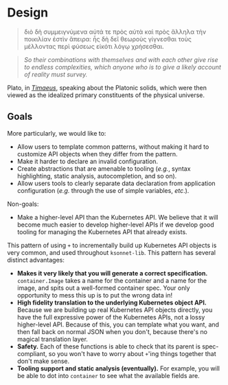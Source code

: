 # Design

> διὸ δὴ συμμειγνύμενα αὐτά τε πρὸς αὑτὰ καὶ πρὸς ἄλληλα τὴν ποικιλίαν ἐστὶν ἄπειρα: ἧς δὴ δεῖ θεωροὺς γίγνεσθαι τοὺς μέλλοντας περὶ φύσεως εἰκότι λόγῳ χρήσεσθαι.

> *So their combinations with themselves and with each other give rise
> to endless complexities, which anyone who is to give a likely
> account of reality must survey.*

Plato, in [*Timaeus*][timaeus], speaking about the Platonic solids,
which were then viewed as the idealized primary constituents of the
physical universe.

## Goals

More particularly, we would like to:

* Allow users to template common patterns, without making it hard to
  customize API objects when they differ from the pattern.
* Make it harder to declare an invalid configuration.
* Create abstractions that are amenable to tooling (_e.g._, syntax
  highlighting, static analysis, autocompletion, and so on).
* Allow users tools to clearly separate data declaration from
  application configuration (_e.g._ through the use of simple
  variables, _etc_.).

Non-goals:

* Make a higher-level API than the Kubernetes API. We believe that it
  will become much easier to develop higher-level APIs if we develop
  good tooling for managing the Kubernetes API that already exists.



This pattern of using `+` to incrementally build up Kubernetes API
objects is very common, and used throughout `ksonnet-lib`. This
pattern has several distinct advantages:

* **Makes it very likely that you will generate a correct
  specification.** `container.Image` takes a name for the container
  and a name for the image, and spits out a well-formed container
  spec. Your only opportunity to mess this up is to put the wrong data
  in!
* **High fidelity translation to the underlying Kubernetes object
  API.** Because we are building up real Kubernetes API objects
  directly, you have the full expressive power of the Kubernetes APIs,
  not a lossy higher-level API. Because of this, you can template what
  you want, and then fall back on normal JSON when you don't, because
  there's no magical translation layer.
* **Safety.** Each of these functions is able to check that its parent
  is spec-compliant, so you won't have to worry about `+`'ing things
  together that don't make sense.
* **Tooling support and static analysis (eventually).** For example,
  you will be able to dot into `container` to see what the available
  fields are.



[timaeus]: http://www.perseus.tufts.edu/hopper/text?doc=Perseus%3Atext%3A1999.01.0179%3Atext%3DTim.%3Asection%3D57d
